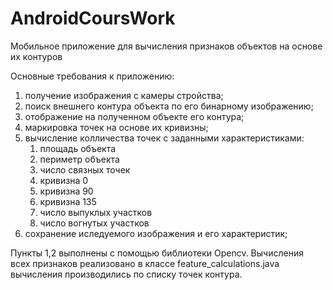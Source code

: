# AndroidCoursWork
Мобильное приложение для вычисления признаков объектов на основе их контуров

Основные требования к приложению:
1) получение изображения с камеры стройства;
2) поиск внешнего контура объекта по его бинарному изображению;
3) отображение на полученном объекте его контура;
4) маркировка точек на основе их кривизны;
5) вычисление колличества точек с заданными характеристиками:
    1. площадь объекта 
    2. периметр объекта 
    3. число связных точек
    4. кривизна 0
    5. кривизна 90
    6. кривизна 135
    7. число выпуклых участков
    8. число вогнутых участков
6) сохранение иследуемого изображения и его характеристик;

Пункты 1,2 выполнены с помощью библиотеки Opencv.
Вычисления всех признаков реализовано в классе feature_calculations.java вычисления производились по списку точек контура.
